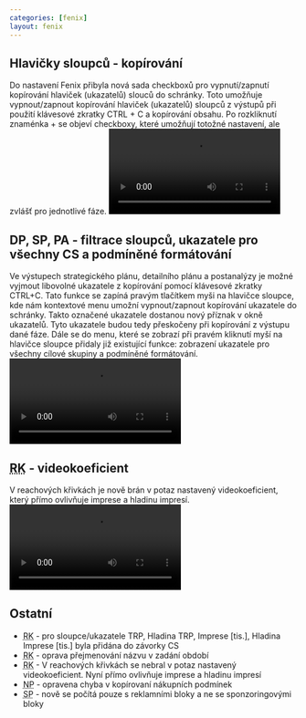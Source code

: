 ```yaml
---
categories: [fenix]
layout: fenix
---
```

## Hlavičky sloupců - kopírování
Do nastavení Fenix přibyla nová sada checkboxů pro vypnutí/zapnutí kopírování hlaviček (ukazatelů) slouců do schránky. 
Toto umožňuje vypnout/zapnout kopírování hlaviček (ukazatelů) sloupců z výstupů při použití klávesové zkratky CTRL + C a kopírování obsahu.
Po rozkliknutí znaménka + se objeví checkboxy, které umožňují totožné nastavení, ale zvlášť pro jednotlivé fáze.
<video src="{{site.url}}/data/hlavicky_vystup.mp4" type="video/mp4" controls></video>

## DP, SP, PA - filtrace sloupců, ukazatele pro všechny CS a podmíněné formátování
Ve výstupech strategického plánu, detailního plánu a postanalýzy  je možné vyjmout libovolné ukazatele z kopírování pomocí klávesové zkratky CTRL+C. 
Tato funkce se zapíná pravým tlačítkem myši na hlavičce sloupce, kde nám kontextové menu umožní vypnout/zapnout kopírování ukazatele do schránky. 
Takto označené ukazatele dostanou nový příznak v okně ukazatelů. 
Tyto ukazatele budou tedy přeskočeny při kopírování z výstupu dané fáze.
Dále se do menu, které se zobrazí při pravém kliknutí myší na hlavičce sloupce přidaly již existující funkce: zobrazení ukazatele pro všechny cílové skupiny a podmíněné formátování.
<video src="{{site.url}}/data/vyp_ukazatele.mp4" type="video/mp4" controls></video>

## <abbr title="Reachové křivky">RK</abbr> - videokoeficient 
V reachových křivkách je nově brán v potaz nastavený videokoeficient, který přímo ovlivňuje imprese a hladinu impresí.
<video src="{{site.url}}/data/videoK_imprese.mp4" type="video/mp4" controls></video>

## Ostatní
<ul><li><abbr title="Reachové křivky">RK</abbr> - pro sloupce/ukazatele TRP, Hladina TRP, Imprese [tis.], Hladina Imprese [tis.] byla přidána do závorky CS</li>
<li><abbr title="Reachové křivky">RK</abbr> - oprava přejmenování názvu v zadání období</li>
<li><abbr title="Reachové křivky">RK</abbr> - V reachových křivkách se nebral v potaz nastavený videokoeficient. Nyní přímo ovlivňuje imprese a hladinu impresí</li>
<li><abbr title="Nákupní podmínky">NP</abbr> - opravena chyba v kopírovaní nákupních podmínek</li>
<li><abbr title="Strategický plán">SP</abbr> - nově se počítá pouze s reklamními bloky a ne se sponzoringovými bloky</li></ul>
